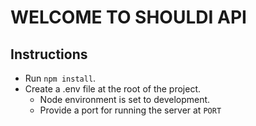 # WELCOME TO SHOULDI API

## Instructions

- Run `npm install`.
- Create a .env file at the root of the project.
  - Node environment is set to development.
  - Provide a port for running the server at `PORT`
